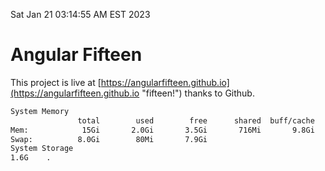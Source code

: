 Sat Jan 21 03:14:55 AM EST 2023

# Angular Fifteen


This project is live at [https://angularfifteen.github.io](https://angularfifteen.github.io "fifteen!") thanks to Github.

```bash
System Memory
               total        used        free      shared  buff/cache   available
Mem:            15Gi       2.0Gi       3.5Gi       716Mi       9.8Gi        12Gi
Swap:          8.0Gi        80Mi       7.9Gi
System Storage
1.6G	.
```
```bash
